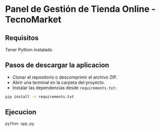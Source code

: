 # Panel de Gestión de Tienda Online - TecnoMarket

## Requisitos

Tener Python instalado

## Pasos de descargar la aplicacion

- Clonar el repositorio o descomprimir el archivo ZIP.
- Abrir una terminal en la carpeta del proyecto.
- Instalar las dependencias desde `requirements.txt`:

```bash
pip install -r requirements.txt
```


## Ejecucion

```bash
python app.py
```

